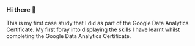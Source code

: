 ### Hi there 👋

This is my first case study that I did as part of the Google Data Analytics Certificate. 
My first foray into displaying the skills I have learnt whilst completing the Google Data Analytics Certificate.


